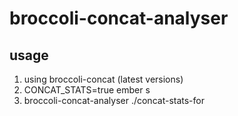 # broccoli-concat-analyser


## usage

1. using broccoli-concat (latest versions)
2. CONCAT_STATS=true ember s
3. broccoli-concat-analyser ./concat-stats-for
